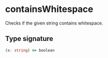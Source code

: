 # containsWhitespace

Checks if the given string contains whitespace.

## Type signature

<!-- prettier-ignore-start -->
```typescript
(x: string) => boolean
```
<!-- prettier-ignore-end -->
